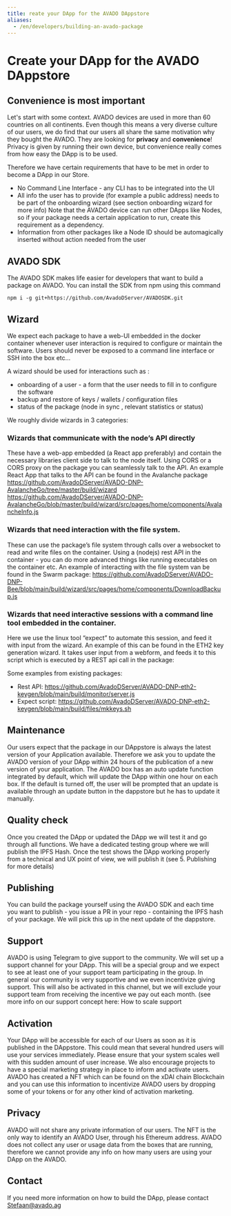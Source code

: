 ```yaml
---
title: reate your DApp for the AVADO DAppstore
aliases:
  - /en/developers/building-an-avado-package
---
```


# Create your DApp for the AVADO DAppstore

## Convenience is most important
Let's start with some context.
AVADO devices are used in more than 60 countries on all continents. Even though this means a very diverse culture of our users, we do find that our users all share the same motivation why they bought the AVADO. They are looking for **privacy** and **convenience**!
Privacy is given by running their own device, but convenience really comes from how easy the DApp is to be used.

Therefore we have certain requirements that have to be met in order to become a DApp in our Store.
* No Command Line Interface - any CLI has to be integrated into the UI
* All info the user has to provide (for example a public address) needs to be part of the onboarding wizard (see section onboarding wizard for more info)
Note that the AVADO device can run other DApps like Nodes, so if your package needs a certain application to run, create this requirement as a dependency. 
* Information from other packages like a Node ID should be automagically inserted without action needed from the user

## AVADO SDK
The AVADO SDK makes life easier for developers that want to build a package on AVADO.
You can install the SDK from npm using this command

`npm i -g git+https://github.com/AvadoDServer/AVADOSDK.git`


## Wizard
We expect each package to have a web-UI embedded in the docker container whenever user interaction is required to configure or maintain the software. 
Users should never be exposed to a command  line interface or SSH into the box etc…

A wizard should be used for interactions such as :
- onboarding of a user - a form that the user needs to fill in to  configure the software
- backup and restore of keys / wallets / configuration files
- status of the package (node in sync , relevant statistics or status)

We  roughly divide wizards in 3 categories:
### Wizards that communicate with the node’s API directly
These have a web-app embedded (a React app preferably) and contain  the necessary libraries client side to talk to the node itself. Using  CORS or a CORS proxy  on the package you can seamlessly talk to the API.
An example React  App that talks to the API can be found in the Avalanche package
https://github.com/AvadoDServer/AVADO-DNP-AvalancheGo/tree/master/build/wizard 
https://github.com/AvadoDServer/AVADO-DNP-AvalancheGo/blob/master/build/wizard/src/pages/home/components/AvalancheInfo.js

### Wizards that need interaction with the file system. 
These can use the package’s file system through calls over a websocket to read and write files on the container. Using a (nodejs) rest API in the container - you can do more advanced things like running executables on the container etc.
An example of interacting with the file system van be found in the Swarm package: https://github.com/AvadoDServer/AVADO-DNP-Bee/blob/main/build/wizard/src/pages/home/components/DownloadBackup.js


###  Wizards that need interactive sessions with a command line tool embedded in the container. 
Here we use the linux tool “expect” to  automate this session, and feed it with input from the wizard.
An example of this can be found in the ETH2 key generation wizard. It takes user input from a webform, and feeds it  to this script which is executed by a REST api call in the package:

Some examples from existing packages:
- Rest API: https://github.com/AvadoDServer/AVADO-DNP-eth2-keygen/blob/main/build/monitor/server.js 
- Expect script: https://github.com/AvadoDServer/AVADO-DNP-eth2-keygen/blob/main/build/files/mkkeys.sh 

 
## Maintenance
Our users expect that the package in our DAppstore is always the latest version of your Application available. Therefore we ask you to update the AVADO version of your DApp within 24 hours of the publication of a new version of your application.
The AVADO box has an auto update function integrated by default, which will update the DApp within one hour on each box. If the default is turned off, the user will be prompted that an update is available through an update button in the dappstore but he has to update it manually.

## Quality check
Once you created the DApp or updated the DApp we will test it and go through all functions. We have a dedicated testing group where we will publish the IPFS Hash. Once the test shows the DApp working properly from a technical and UX point of view, we will publish it (see 5. Publishing for more details) 

## Publishing
You can build the package yourself using the AVADO SDK and each time you want to publish - you issue a PR in your repo - containing the IPFS hash of your package. We will pick this up in the next update of the dappstore.

## Support
AVADO is using Telegram to give support to the community. We will set up a support channel for your DApp. This will be a special group and we expect to see at least one of your support team participating in the group. 
In general our community is very supportive and we even incentivize giving support. This will also be activated in this channel, but we will exclude your support team from receiving the incentive we pay out each month. (see more info on our support concept here: How to scale support

## Activation
Your DApp will be accessible for each of our Users as soon as it is published in the DAppstore. This could mean that several hundred users will use your services immediately. Please ensure that your system scales well with this sudden amount of user increase.
We also encourage projects to have a special marketing strategy in place to inform and activate users. AVADO has created a NFT which can be found on the xDAI chain Blockchain and you can use this information to incentivize AVADO users by dropping some of your tokens or for any other kind of activation marketing.

## Privacy
AVADO will not share any private information of our users. The NFT is the only way to identify an AVADO User, through his Ethereum address. AVADO does not collect any user or usage data from the boxes that are running, therefore we cannot provide any info on how many users are using your DApp on the AVADO. 

## Contact
If you need more information on how to build the DApp, please contact Stefaan@avado.ag

